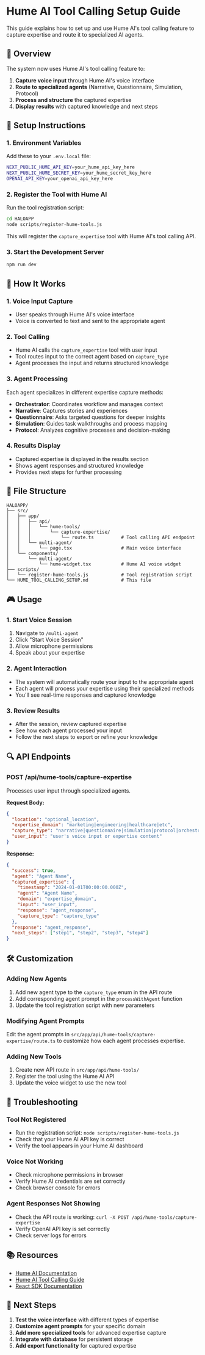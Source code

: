 # Hume AI Tool Calling Setup Guide

This guide explains how to set up and use Hume AI's tool calling feature to capture expertise and route it to specialized AI agents.

## 🎯 **Overview**

The system now uses Hume AI's tool calling feature to:
1. **Capture voice input** through Hume AI's voice interface
2. **Route to specialized agents** (Narrative, Questionnaire, Simulation, Protocol)
3. **Process and structure** the captured expertise
4. **Display results** with captured knowledge and next steps

## 🚀 **Setup Instructions**

### **1. Environment Variables**

Add these to your `.env.local` file:

```bash
NEXT_PUBLIC_HUME_API_KEY=your_hume_api_key_here
NEXT_PUBLIC_HUME_SECRET_KEY=your_hume_secret_key_here
OPENAI_API_KEY=your_openai_api_key_here
```

### **2. Register the Tool with Hume AI**

Run the tool registration script:

```bash
cd HALOAPP
node scripts/register-hume-tools.js
```

This will register the `capture_expertise` tool with Hume AI's tool calling API.

### **3. Start the Development Server**

```bash
npm run dev
```

## 🔧 **How It Works**

### **1. Voice Input Capture**
- User speaks through Hume AI's voice interface
- Voice is converted to text and sent to the appropriate agent

### **2. Tool Calling**
- Hume AI calls the `capture_expertise` tool with user input
- Tool routes input to the correct agent based on `capture_type`
- Agent processes the input and returns structured knowledge

### **3. Agent Processing**
Each agent specializes in different expertise capture methods:

- **Orchestrator**: Coordinates workflow and manages context
- **Narrative**: Captures stories and experiences
- **Questionnaire**: Asks targeted questions for deeper insights
- **Simulation**: Guides task walkthroughs and process mapping
- **Protocol**: Analyzes cognitive processes and decision-making

### **4. Results Display**
- Captured expertise is displayed in the results section
- Shows agent responses and structured knowledge
- Provides next steps for further processing

## 📁 **File Structure**

```
HALOAPP/
├── src/
│   ├── app/
│   │   ├── api/
│   │   │   └── hume-tools/
│   │   │       └── capture-expertise/
│   │   │           └── route.ts          # Tool calling API endpoint
│   │   └── multi-agent/
│   │       └── page.tsx                  # Main voice interface
│   └── components/
│       └── multi-agent/
│           └── hume-widget.tsx           # Hume AI voice widget
├── scripts/
│   └── register-hume-tools.js            # Tool registration script
└── HUME_TOOL_CALLING_SETUP.md            # This file
```

## 🎮 **Usage**

### **1. Start Voice Session**
1. Navigate to `/multi-agent`
2. Click "Start Voice Session"
3. Allow microphone permissions
4. Speak about your expertise

### **2. Agent Interaction**
- The system will automatically route your input to the appropriate agent
- Each agent will process your expertise using their specialized methods
- You'll see real-time responses and captured knowledge

### **3. Review Results**
- After the session, review captured expertise
- See how each agent processed your input
- Follow the next steps to export or refine your knowledge

## 🔍 **API Endpoints**

### **POST /api/hume-tools/capture-expertise**

Processes user input through specialized agents.

**Request Body:**
```json
{
  "location": "optional_location",
  "expertise_domain": "marketing|engineering|healthcare|etc",
  "capture_type": "narrative|questionnaire|simulation|protocol|orchestrator",
  "user_input": "user's voice input or expertise content"
}
```

**Response:**
```json
{
  "success": true,
  "agent": "Agent Name",
  "captured_expertise": {
    "timestamp": "2024-01-01T00:00:00.000Z",
    "agent": "Agent Name",
    "domain": "expertise_domain",
    "input": "user_input",
    "response": "agent_response",
    "capture_type": "capture_type"
  },
  "response": "agent_response",
  "next_steps": ["step1", "step2", "step3", "step4"]
}
```

## 🛠 **Customization**

### **Adding New Agents**
1. Add new agent type to the `capture_type` enum in the API route
2. Add corresponding agent prompt in the `processWithAgent` function
3. Update the tool registration script with new parameters

### **Modifying Agent Prompts**
Edit the agent prompts in `src/app/api/hume-tools/capture-expertise/route.ts` to customize how each agent processes expertise.

### **Adding New Tools**
1. Create new API route in `src/app/api/hume-tools/`
2. Register the tool using the Hume AI API
3. Update the voice widget to use the new tool

## 🐛 **Troubleshooting**

### **Tool Not Registered**
- Run the registration script: `node scripts/register-hume-tools.js`
- Check that your Hume AI API key is correct
- Verify the tool appears in your Hume AI dashboard

### **Voice Not Working**
- Check microphone permissions in browser
- Verify Hume AI credentials are set correctly
- Check browser console for errors

### **Agent Responses Not Showing**
- Check the API route is working: `curl -X POST /api/hume-tools/capture-expertise`
- Verify OpenAI API key is set correctly
- Check server logs for errors

## 📚 **Resources**

- [Hume AI Documentation](https://docs.hume.ai/)
- [Hume AI Tool Calling Guide](https://docs.hume.ai/docs/tool-calling)
- [React SDK Documentation](https://github.com/HumeAI/empathic-voice-api-js/tree/main/packages/react)

## 🎉 **Next Steps**

1. **Test the voice interface** with different types of expertise
2. **Customize agent prompts** for your specific domain
3. **Add more specialized tools** for advanced expertise capture
4. **Integrate with database** for persistent storage
5. **Add export functionality** for captured expertise 